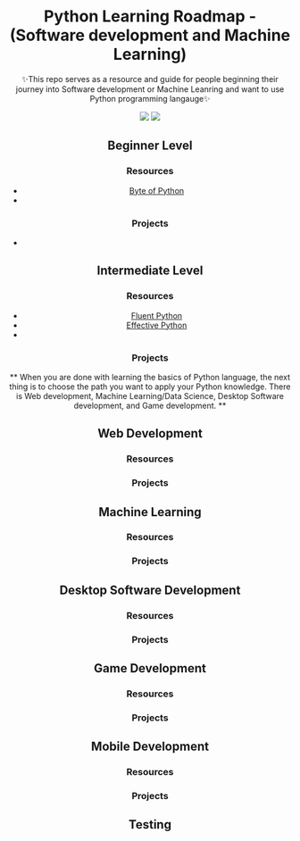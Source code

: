 <div align="center">
   <h1>Python Learning Roadmap - (Software development and Machine Learning)</h1>
	<p>✨This repo serves as a resource and guide for people beginning their journey into Software development or Machine Leanring and want to use Python programming langauge✨</p>
   <p align="center">
    <a href="https://github.com/iyanuashiri/Python-learning-pathway"><img src="https://img.shields.io/badge/Roadmap-2019-purple.svg"/></a>
      <a href="https://twitter.com/intent/tweet?text=Python%Learning%20Roadmap%20for%20beginners%20https%3A//https://github.com/iyanuashiri/Python-learning-pathway"><img src="https://img.shields.io/badge/twitter-tweet-blue.svg"/></a>



## Beginner Level

### Resources

- [Byte of Python](https://python.swaroopch.com/)
- []()


### Projects

- 

## Intermediate Level


### Resources

- [Fluent Python]()
- [Effective Python]()
- []()

### Projects

** When you are done with learning the basics of Python language, the next thing is to choose the path you want to apply your Python knowledge. There is Web development, Machine Learning/Data Science, Desktop Software development, and Game development. **

## Web Development

### Resources

### Projects


## Machine Learning

### Resources

### Projects


## Desktop Software Development

### Resources

### Projects



## Game Development


### Resources

### Projects


## Mobile Development


### Resources

### Projects


## Testing
